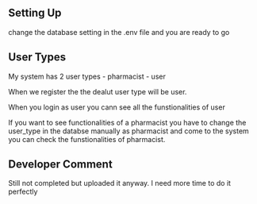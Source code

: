 ## Setting Up

change the database setting in the .env file and you are ready to go

## User Types

My system has 2 user types
    - pharmacist
    - user

When we register the the dealut user type will be user.

When you login as user you cann see all the funstionalities of user

If you want to see functionalities of a pharmacist you have to change the user_type in the databse manually as pharmacist and come to the system you can check the funstionalities of pharmacist.


## Developer Comment

Still not completed but uploaded it anyway. I need more time to do it perfectly